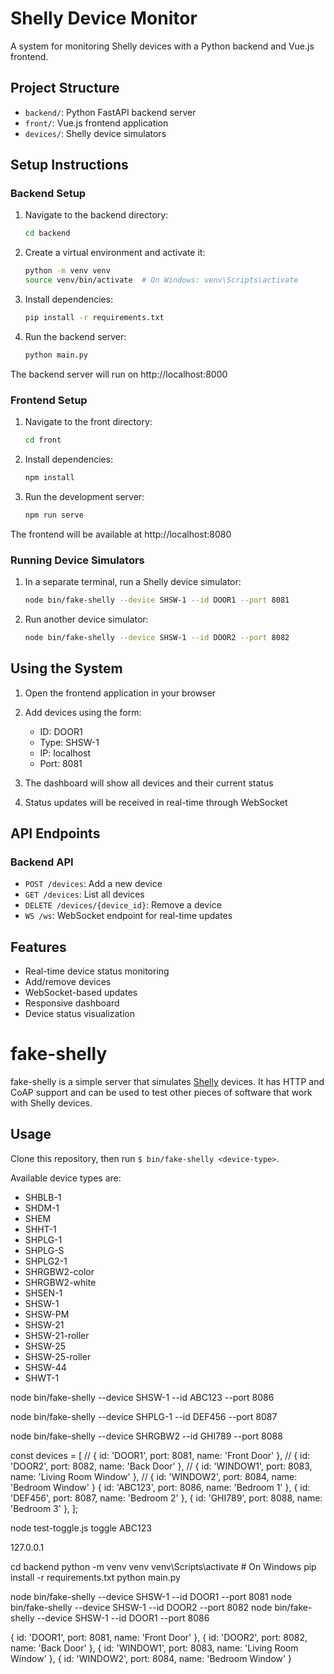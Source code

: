 # Shelly Device Monitor

A system for monitoring Shelly devices with a Python backend and Vue.js frontend.

## Project Structure

- `backend/`: Python FastAPI backend server
- `front/`: Vue.js frontend application
- `devices/`: Shelly device simulators

## Setup Instructions

### Backend Setup

1. Navigate to the backend directory:
   ```bash
   cd backend
   ```

2. Create a virtual environment and activate it:
   ```bash
   python -m venv venv
   source venv/bin/activate  # On Windows: venv\Scripts\activate
   ```

3. Install dependencies:
   ```bash
   pip install -r requirements.txt
   ```

4. Run the backend server:
   ```bash
   python main.py
   ```

The backend server will run on http://localhost:8000

### Frontend Setup

1. Navigate to the front directory:
   ```bash
   cd front
   ```

2. Install dependencies:
   ```bash
   npm install
   ```

3. Run the development server:
   ```bash
   npm run serve
   ```

The frontend will be available at http://localhost:8080

### Running Device Simulators

1. In a separate terminal, run a Shelly device simulator:
   ```bash
   node bin/fake-shelly --device SHSW-1 --id DOOR1 --port 8081
   ```

2. Run another device simulator:
   ```bash
   node bin/fake-shelly --device SHSW-1 --id DOOR2 --port 8082
   ```

## Using the System

1. Open the frontend application in your browser
2. Add devices using the form:
   - ID: DOOR1
   - Type: SHSW-1
   - IP: localhost
   - Port: 8081

3. The dashboard will show all devices and their current status
4. Status updates will be received in real-time through WebSocket

## API Endpoints

### Backend API

- `POST /devices`: Add a new device
- `GET /devices`: List all devices
- `DELETE /devices/{device_id}`: Remove a device
- `WS /ws`: WebSocket endpoint for real-time updates

## Features

- Real-time device status monitoring
- Add/remove devices
- WebSocket-based updates
- Responsive dashboard
- Device status visualization

# fake-shelly
fake-shelly is a simple server that simulates [Shelly](https://shelly.cloud) devices.
It has HTTP and CoAP support and can be used to test other pieces of software that work with Shelly devices.

## Usage
Clone this repository, then run `$ bin/fake-shelly <device-type>`.

Available device types are:
* SHBLB-1
* SHDM-1
* SHEM
* SHHT-1
* SHPLG-1
* SHPLG-S
* SHPLG2-1
* SHRGBW2-color
* SHRGBW2-white
* SHSEN-1
* SHSW-1
* SHSW-PM
* SHSW-21
* SHSW-21-roller
* SHSW-25
* SHSW-25-roller
* SHSW-44
* SHWT-1


node bin/fake-shelly --device SHSW-1 --id ABC123 --port 8086

node bin/fake-shelly --device SHPLG-1 --id DEF456 --port 8087

node bin/fake-shelly --device SHRGBW2 --id GHI789 --port 8088


const devices = [
//    { id: 'DOOR1', port: 8081, name: 'Front Door' },
//    { id: 'DOOR2', port: 8082, name: 'Back Door' },
//    { id: 'WINDOW1', port: 8083, name: 'Living Room Window' },
//    { id: 'WINDOW2', port: 8084, name: 'Bedroom Window' }
    { id: 'ABC123', port: 8086, name: 'Bedroom 1' },
    { id: 'DEF456', port: 8087, name: 'Bedroom 2' },
    { id: 'GHI789', port: 8088, name: 'Bedroom 3' },
];



node test-toggle.js toggle ABC123



127.0.0.1


cd backend
python -m venv venv
venv\Scripts\activate  # On Windows
pip install -r requirements.txt
python main.py


node bin/fake-shelly --device SHSW-1 --id DOOR1 --port 8081
node bin/fake-shelly --device SHSW-1 --id DOOR2 --port 8082
node bin/fake-shelly --device SHSW-1 --id DOOR1 --port 8086




{ id: 'DOOR1', port: 8081, name: 'Front Door' },
{ id: 'DOOR2', port: 8082, name: 'Back Door' },
{ id: 'WINDOW1', port: 8083, name: 'Living Room Window' },
{ id: 'WINDOW2', port: 8084, name: 'Bedroom Window' }


